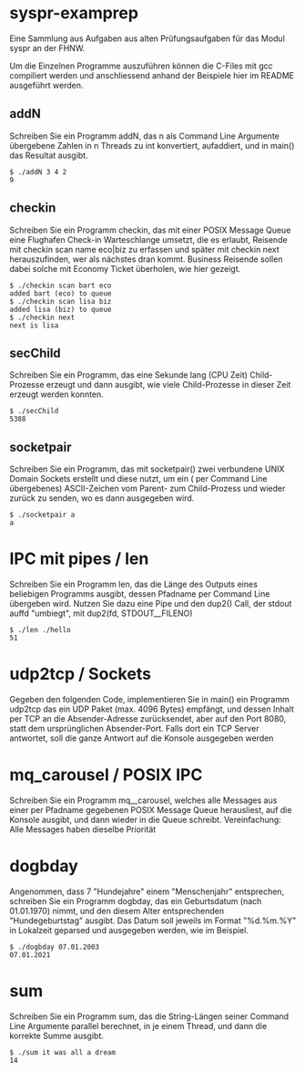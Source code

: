 # syspr-examprep

Eine Sammlung aus Aufgaben aus alten Prüfungsaufgaben für das Modul syspr an der FHNW.

Um die Einzelnen Programme auszuführen können die C-Files mit gcc compiliert werden und anschliessend anhand der
Beispiele hier im README ausgeführt werden.

## addN

Schreiben Sie ein Programm addN, das n als Command Line Argumente übergebene Zahlen
in n Threads zu int konvertiert, aufaddiert, und in main() das Resultat ausgibt.

```
$ ./addN 3 4 2 
9
```

## checkin

Schreiben Sie ein Programm checkin, das mit einer POSIX Message Queue eine Flughafen Check-in Warteschlange umsetzt, die
es erlaubt, Reisende mit checkin scan name eco|biz zu erfassen und später mit checkin next herauszufinden, wer als
nächstes dran kommt. Business Reisende sollen dabei solche mit Economy Ticket überholen, wie hier gezeigt.

```
$ ./checkin scan bart eco 
added bart (eco) to queue 
$ ./checkin scan lisa biz 
added lisa (biz) to queue 
$ ./checkin next
next is lisa
```

## secChild

Schreiben Sie ein Programm, das eine Sekunde lang (CPU Zeit) Child-Prozesse erzeugt und dann ausgibt, wie viele
Child-Prozesse in dieser Zeit erzeugt werden konnten.

```
$ ./secChild
5388
```

## socketpair

Schreiben Sie ein Programm, das mit socketpair() zwei verbundene UNIX Domain Sockets erstellt und diese nutzt, um ein (
per Command Line übergebenes) ASCII-Zeichen vom Parent- zum Child-Prozess und wieder zurück zu senden, wo es dann
ausgegeben wird.

```
$ ./socketpair a
a
```

# IPC mit pipes / len
Schreiben Sie ein Programm len, das die Länge des Outputs eines beliebigen Programms
ausgibt, dessen Pfadname per Command Line übergeben wird. Nutzen Sie dazu eine Pipe und
den dup2() Call, der stdout auffd "umbiegt", mit dup2(fd, STDOUT__FILENO)
```
$ ./len ./hello
51
```

# udp2tcp / Sockets
Gegeben den folgenden Code, implementieren Sie in main() ein Programm udp2tcp das ein
UDP Paket (max. 4096 Bytes) empfängt, und dessen Inhalt per TCP an die Absender-Adresse
zurücksendet, aber auf den Port 8080, statt dem ursprünglichen Absender-Port. Falls dort ein TCP Server antwortet, soll die ganze Antwort auf die Konsole ausgegeben werden

# mq_carousel / POSIX IPC
Schreiben Sie ein Programm mq__carousel, welches alle Messages aus einer per Pfadname
gegebenen POSIX Message Queue herausliest, auf die Konsole ausgibt, und dann wieder in
die Queue schreibt. Vereinfachung: Alle Messages haben dieselbe Priorität

# dogbday
Angenommen, dass 7 "Hundejahre" einem "Menschenjahr" entsprechen, schreiben Sie ein
Programm dogbday, das ein Geburtsdatum (nach 01.01.1970) nimmt, und den diesem Alter entsprechenden "Hundegeburtstag" ausgibt. Das Datum soll jeweils im Format "%d.%m.%Y"
in Lokalzeit geparsed und ausgegeben werden, wie im Beispiel.
```
$ ./dogbday 07.01.2003
07.01.2021
```

# sum
Schreiben Sie ein Programm sum, das die String-Längen seiner Command Line Argumente
parallel berechnet, in je einem Thread, und dann die korrekte Summe ausgibt.
```
$ ./sum it was all a dream
14
```